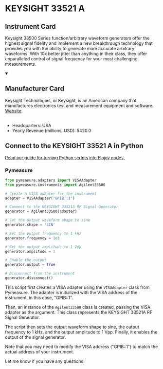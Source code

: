 
# KEYSIGHT 33521 A

## Instrument Card

Keysight 33500 Series function/arbitrary waveform generators offer the highest signal fidelity and implement a new breakthrough technology that provides you with the ability to generate more accurate arbitrary waveforms. With 10x better jitter than anything in their class, they offer unparalleled control of signal frequency for your most challenging measurements.

<details open>
<summary><h2>Manufacturer Card</h2></summary>
Keysight Technologies, or Keysight, is an American company that manufactures electronics test and measurement equipment and software. <a href=https://www.keysight.com/us/en/home.html>Website</a>.
<br><br>
<ul>
  <li>Headquarters: USA</li>
  <li>Yearly Revenue (millions, USD): 5420.0</li>
</ul>
</details>

## Connect to the KEYSIGHT 33521 A in Python

[Read our guide for turning Python scripts into Flojoy nodes.](https://docs.flojoy.ai/custom-nodes/creating-custom-node/)


### Pymeasure


```python
from pymeasure.adapters import VISAAdapter
from pymeasure.instruments import Agilent33500

# Create a VISA adapter for the instrument
adapter = VISAAdapter("GPIB::1")

# Connect to the KEYSIGHT 33521A RF Signal Generator
generator = Agilent33500(adapter)

# Set the output waveform shape to sine
generator.shape = 'SIN'

# Set the output frequency to 1 kHz
generator.frequency = 1e3

# Set the output amplitude to 1 Vpp
generator.amplitude = 1

# Enable the output
generator.output = True

# Disconnect from the instrument
generator.disconnect()
```

This script first creates a VISA adapter using the `VISAAdapter` class from Pymeasure. The adapter is initialized with the VISA address of the instrument, in this case, "GPIB::1".

Then, an instance of the `Agilent33500` class is created, passing the VISA adapter as the argument. This class represents the KEYSIGHT 33521A RF Signal Generator.

The script then sets the output waveform shape to sine, the output frequency to 1 kHz, and the output amplitude to 1 Vpp. Finally, it enables the output of the signal generator.

Note that you may need to modify the VISA address ("GPIB::1") to match the actual address of your instrument.

Let me know if you have any questions!

